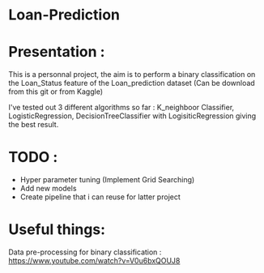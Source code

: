 # Loan-Prediction

# Presentation :

This is a personnal project, the aim is to perform a binary classification on the Loan_Status feature of the Loan_prediction dataset (Can be download from this git or from Kaggle)

I've tested out 3 different algorithms so far : K_neighboor Classifier, LogisticRegression, DecisionTreeClassifier with LogisiticRegression giving the best result.

# TODO :

- Hyper parameter tuning (Implement Grid Searching)
- Add new models
- Create pipeline that i can reuse for latter project

# Useful things:

Data pre-processing for binary classification : https://www.youtube.com/watch?v=V0u6bxQOUJ8

